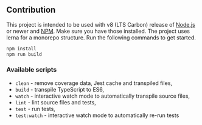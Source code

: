 ## Contribution

This project is intended to be used with v8 (LTS Carbon) release of [Node.js](https://nodejs.org/dist/latest-v8.x/docs/api/) or newer and [NPM](https://npmjs.com). Make sure you have those installed. The project uses lerna for a monorepo structure. Run the following commands to get started.

```sh
npm install
npm run build
```

### Available scripts

+ `clean` - remove coverage data, Jest cache and transpiled files,
+ `build` - transpile TypeScript to ES6,
+ `watch` - interactive watch mode to automatically transpile source files,
+ `lint` - lint source files and tests,
+ `test` - run tests,
+ `test:watch` - interactive watch mode to automatically re-run tests
